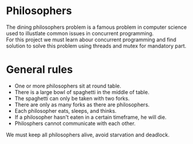 # Philosophers
The dining philosophers problem is a famous problem in computer science used to illustlate common issues in concurrent programming.  
For this project we must learn abour concurrent programming and find solution to solve this problem using threads and mutex for mandatory part.<br>

# General rules
+ One or more philosophers sit at round table.
+ There is a large bowl of spaghetti in the middle of table.
+ The spaghetti can only be taken with two forks.
+ There are only as many forks as there are philosophers.
+ Each philosopher eats, sleeps, and thinks.
+ If a philosopher hasn't eaten in a certain timeframe, he will die.
+ Philosphers cannot communicate with each other.

We must keep all philosophers alive, avoid starvation and deadlock.<br>
